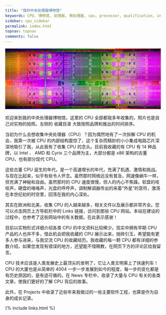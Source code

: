 ```yaml
---
title: "我的中央处理器博物馆"
keywords: CPU, 博物馆, 处理器, 微处理器, cpu, processor, qualification, information, pictures, core, frequency, chip packaging, packaging, cpu info, x86, collection, amd, cyrix, harris, ibm, idt, iit, intel, motorola, nec, sgs, sgs-thomson, siemens, ST, signetics, mhs, ti, texas instruments, ulsi, umc, weitek, zilog, 3002, 4004, 4040, 8008, 808x, 8085, 8088, 8086, 80188, 80186, 80286, 286, 80386, 386, i386, Am386, 386sx, 386dx, 486, i486, 586, 486sx, 486dx, overdrive, 487, pentium, 586, 5x86, 386dlc, 386slc, 486dx2, mmx, ppro, pentium-pro, pro, athlon, duron, z80, dirk oppelt, dirk, oppelt, engineering, sample, samples, core, xeon
sidebar: cpu_sidebar
permalink: index.html
topnav: topnav
comments: false
---
```


![CPU 晶圆高清图](/images/cpus/wafer_cpu.jpg)

欢迎来到我的中央处理器博物馆，这里的 CPU 全部都我多年收集的，照片也是自己对实物的拍照。左侧的 <span class="label label-info">收藏目录</span> 大致按照品牌和推出的时间排序。

当初为什么会想收集中央处理器（CPU）？因为偶然地有了一次拆解 CPU 的机会，我第一次被 CPU 的内部结构震惊了，这个复杂而精妙的小小集成电路芯片深深地吸引了我，从此我有了收集 CPU 的念头。目前我收藏的有 CPU 有 14 种品牌，以 Intel 、 AMD 和 Cyrix 三个品牌为主，大部分都是 x86 架构的古董 CPU，也有部分现代 CPU。

这些古董 CPU 诞生的年代，是一个高速增长的年代，充满了机遇、激情和挑战。与现在比起来，似乎有些令人怀念。虽然那时网络远没有普及，网速像蜗牛一样，但充满了神秘和自由。虽然那时的 CPU 速度很慢，但人的内心不焦躁。软盘的吱吱声，硬盘的咯咯声，光盘的呼呼声，调制解调器传出的来着“外星”的音符，激荡在本世纪初的时空里，回荡在我的内心深处。

其实在欧洲和北美，收集 CPU 的人越来越多，相关文件以及展示都非常齐全。您可以点击网页上方导航栏中的 <span class="label label-info">Links</span> 链接，访问到那些 CPU 网站。本站在建设的过程中，也参考了这些网站中的有关数据，在此表示感谢！

目前以实物形式详细介绍各类 CPU 的中文资料比较稀少。现实中拥有早期 CPU 产品的人也并不多，借此机会把我收藏的 CPU 展示出来，抛砖引玉，希望能有更多人参与进来，与我交流 CPU 的收藏经历。我收藏的每一颗 CPU 都有详细的参数介绍，如果您发现有错误的地方，还望能不惜赐教，在网页下方的评论区给我留言。

CPU 技术应该是人类发展史上最顶尖的发明了，它让人类文明乘上了快速列车！CPU 的大厦也是从简单的 4004 一步一步发展到如今的程度，每一步的变化都是有历史原因的，是有迹可循的。在 <span class="label label-info">News</span> 专栏中，收录了大量与 CPU 有关的各类文章，使我们更好的了解 CPU 背后的故事。

此外，在 <span class="label label-info">Projects</span> 中收录了近些年来我做过的一些主要软件工程，也算是作为自身的成长记录。


{% include links.html %}
